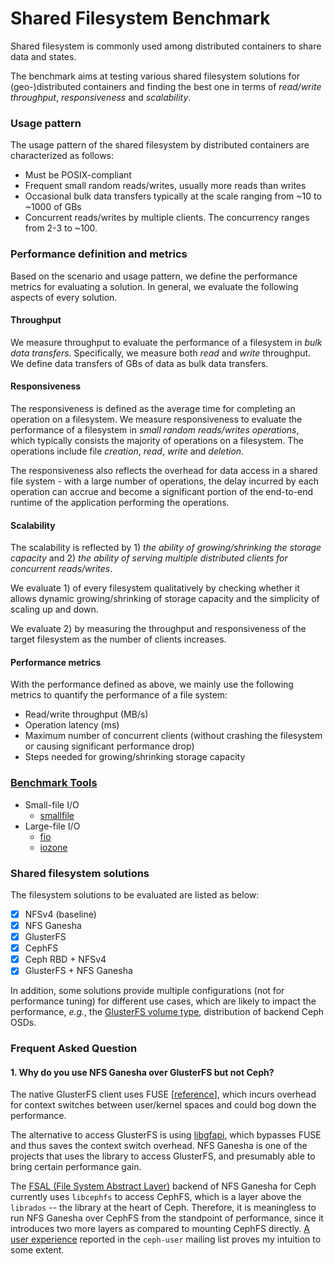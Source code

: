 Shared Filesystem Benchmark
===========================
Shared filesystem is commonly used among distributed containers to share data and states. 

The benchmark aims at testing various shared filesystem solutions for (geo-)distributed containers 
and finding the best one in terms of *read/write throughput*, *responsiveness* and *scalability*. 


### Usage pattern

The usage pattern of the shared filesystem by distributed containers are characterized as follows:

- Must be POSIX-compliant
- Frequent small random reads/writes, usually more reads than writes 
- Occasional bulk data transfers typically at the scale ranging from ~10 to ~1000 of GBs
- Concurrent reads/writes by multiple clients. The concurrency ranges from 2-3 to ~100.

### Performance definition and metrics

Based on the scenario and usage pattern, we define the performance metrics for evaluating a 
solution. In general, we evaluate the following aspects of every solution.

#### Throughput

We measure throughput to evaluate the performance of a filesystem in *bulk data transfers*. 
Specifically, we measure both *read* and *write* throughput. We define data transfers of GBs of data 
as bulk data transfers.

#### Responsiveness

The responsiveness is defined as the average time for completing an operation on a filesystem. We 
measure responsiveness to evaluate the performance of a filesystem in *small random reads/writes 
operations*, which typically consists the majority of operations on a filesystem. The operations 
include file *creation*, *read*, *write* and *deletion*. 

The responsiveness also reflects the overhead for data access in a shared file system - with a large 
number of operations, the delay incurred by each operation can accrue and become a significant 
portion of the end-to-end runtime of the application performing the operations.

#### Scalability

The scalability is reflected by 1) *the ability of growing/shrinking the storage capacity* and 2) 
*the ability of serving multiple distributed clients for concurrent reads/writes*.
 
We evaluate 1) of every filesystem qualitatively by checking whether it allows dynamic 
growing/shrinking of storage capacity and the simplicity of scaling up and down.

We evaluate 2) by measuring the throughput and responsiveness of the target filesystem as the number 
of clients increases.

#### Performance metrics

With the performance defined as above, we mainly use the following metrics to quantify the 
performance of a file system:

- Read/write throughput (MB/s)
- Operation latency (ms)
- Maximum number of concurrent clients (without crashing the filesystem or causing significant 
performance drop)
- Steps needed for growing/shrinking storage capacity

### [Benchmark Tools](tools/)

- Small-file I/O
    - [smallfile](https://github.com/distributed-system-analysis/smallfile)
- Large-file I/O
    - [fio](http://freshmeat.sourceforge.net/projects/fio)
    - [iozone](http://www.iozone.org/)

### Shared filesystem solutions

The filesystem solutions to be evaluated are listed as below:

- [x] NFSv4 (baseline)
- [x] NFS Ganesha
- [x] GlusterFS
- [x] CephFS
- [x] Ceph RBD + NFSv4
- [x] GlusterFS + NFS Ganesha

In addition, some solutions provide multiple configurations (not for performance tuning) for 
different use cases, which are likely to impact the performance, *e.g.*, the 
[GlusterFS volume type](https://docs.gluster.org/en/v3/Administrator%20Guide/Setting%20Up%20Volumes/), 
distribution of backend Ceph OSDs. 

### Frequent Asked Question

#### 1. Why do you use NFS Ganesha over GlusterFS but not Ceph?

The native GlusterFS client uses FUSE 
[[reference](https://docs.gluster.org/en/v3/Quick-Start-Guide/Architecture/#fuse)], which incurs 
overhead for context switches between user/kernel spaces and could bog down the performance. 

The alternative to access GlusterFS is using 
[libgfapi](https://staged-gluster-docs.readthedocs.io/en/release3.7.0beta1/Features/libgfapi/), 
which bypasses FUSE and thus saves the context switch overhead. NFS Ganesha is one of the projects 
that uses the library to access GlusterFS, and presumably able to bring certain performance gain. 

The [FSAL (File System Abstract Layer)](https://github.com/nfs-ganesha/nfs-ganesha/wiki/Fsalsupport) 
backend of NFS Ganesha for Ceph currently uses `libcephfs` to access CephFS, which is a layer above 
the `librados` -- the library at the heart of Ceph. Therefore, it is meaningless to run NFS Ganesha
over CephFS from the standpoint of performance, since it introduces two more layers as compared to 
mounting CephFS directly. 
[A user experience](http://lists.ceph.com/pipermail/ceph-users-ceph.com/2017-November/022474.html) 
reported in the `ceph-user` mailing list proves my intuition to some extent. 

  
